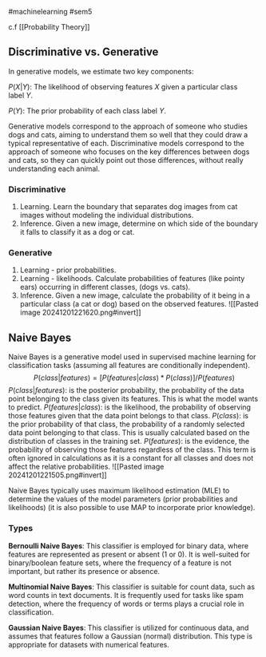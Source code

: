  #machinelearning #sem5 

c.f [[Probability Theory]]
## Discriminative vs. Generative
In generative models, we estimate two key components:

$P(X | Y)$: The likelihood of observing features $X$ given a particular class label $Y$.

$P(Y)$: The prior probability of each class label $Y$.

Generative models correspond to the approach of someone who studies dogs and cats, aiming to understand them so well that they could draw a typical representative of each. Discriminative models correspond to the approach of someone who focuses on the key differences between dogs and cats, so they can quickly point out those differences, without really understanding each animal.
### Discriminative
1. Learning. Learn the boundary that separates dog images from cat images without modeling the individual distributions.
2. Inference. Given a new image, determine on which side of the boundary it falls to classify it as a dog or cat.
### Generative
1. Learning - prior probabilities.
2. Learning - likelihoods. Calculate probabilities of features (like pointy ears) occurring in different classes, (dogs vs. cats).
3. Inference. Given a new image, calculate the probability of it being in a particular class (a cat or dog) based on the observed features.
![[Pasted image 20241201221620.png#invert]]
## Naive Bayes
Naive Bayes is a generative model used in supervised machine learning for classification tasks (assuming all features are conditionally independent).
$$P(class | features) = [P(features | class) * P(class)] / P(features)$$
$P(class | features)$: is the posterior probability, the probability of the data point belonging to the class given its features. This is what the model wants to predict.
$P(features | class)$: is the likelihood, the probability of observing those features given that the data point belongs to that class.
$P(class)$: is the prior probability of that class, the probability of a randomly selected data point belonging to that class. This is usually calculated based on the distribution of classes in the training set.
$P(features)$: is the evidence, the probability of observing those features regardless of the class. This term is often ignored in calculations as it is a constant for all classes and does not affect the relative probabilities.
![[Pasted image 20241201221505.png#invert]]

Naive Bayes typically uses maximum likelihood estimation (MLE) to determine the values of the model parameters (prior probabilities and likelihoods) (it is also possible to use MAP to incorporate prior knowledge).
### Types
**Bernoulli Naive Bayes**: This classifier is employed for binary data, where features are represented as present or absent (1 or 0). It is well-suited for binary/boolean feature sets, where the frequency of a feature is not important, but rather its presence or absence.

**Multinomial Naive Bayes**: This classifier is suitable for count data, such as word counts in text documents. It is frequently used for tasks like spam detection, where the frequency of words or terms plays a crucial role in classification.

**Gaussian Naive Bayes**: This classifier is utilized for continuous data, and assumes that features follow a Gaussian (normal) distribution. This type is appropriate for datasets with numerical features.